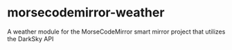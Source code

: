# morsecodemirror-weather
A weather module for the MorseCodeMirror smart mirror project that utilizes the DarkSky API
